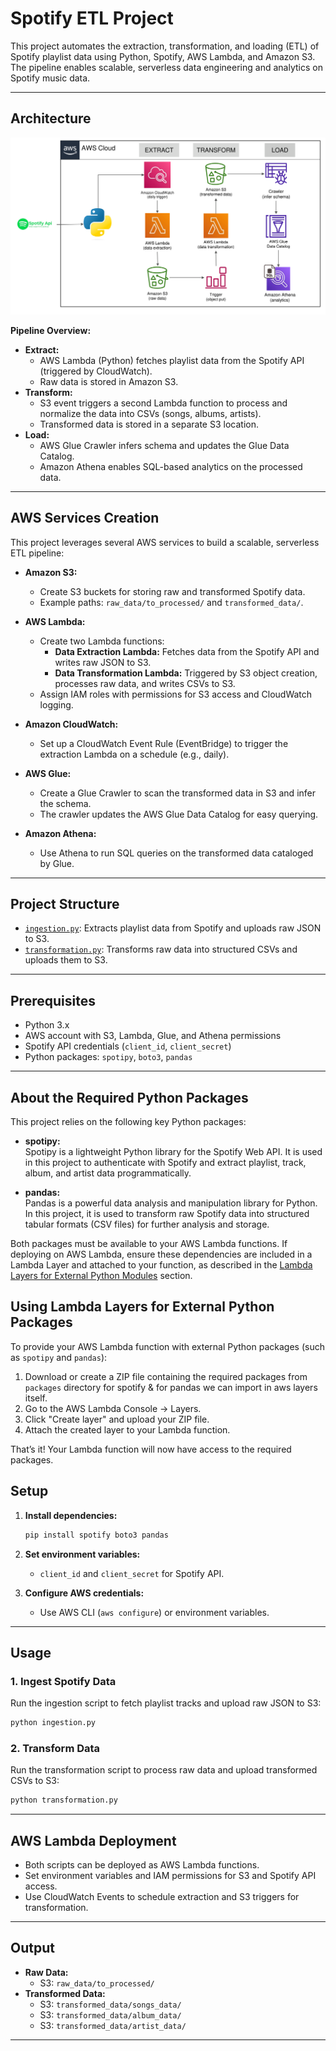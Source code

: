 # Spotify ETL Project

This project automates the extraction, transformation, and loading (ETL) of Spotify playlist data using Python, Spotify, AWS Lambda, and Amazon S3. The pipeline enables scalable, serverless data engineering and analytics on Spotify music data.

---

## Architecture

![Spotify ETL Architecture](./architecture-diagram.png)

**Pipeline Overview:**
- **Extract:**  
  - AWS Lambda (Python) fetches playlist data from the Spotify API (triggered by CloudWatch).
  - Raw data is stored in Amazon S3.
- **Transform:**  
  - S3 event triggers a second Lambda function to process and normalize the data into CSVs (songs, albums, artists).
  - Transformed data is stored in a separate S3 location.
- **Load:**  
  - AWS Glue Crawler infers schema and updates the Glue Data Catalog.
  - Amazon Athena enables SQL-based analytics on the processed data.

---

## AWS Services Creation

This project leverages several AWS services to build a scalable, serverless ETL pipeline:

- **Amazon S3:**  
  - Create S3 buckets for storing raw and transformed Spotify data.
  - Example paths: `raw_data/to_processed/` and `transformed_data/`.

- **AWS Lambda:**  
  - Create two Lambda functions:
    - **Data Extraction Lambda:** Fetches data from the Spotify API and writes raw JSON to S3.
    - **Data Transformation Lambda:** Triggered by S3 object creation, processes raw data, and writes CSVs to S3.
  - Assign IAM roles with permissions for S3 access and CloudWatch logging.

- **Amazon CloudWatch:**  
  - Set up a CloudWatch Event Rule (EventBridge) to trigger the extraction Lambda on a schedule (e.g., daily).

- **AWS Glue:**  
  - Create a Glue Crawler to scan the transformed data in S3 and infer the schema.
  - The crawler updates the AWS Glue Data Catalog for easy querying.

- **Amazon Athena:**  
  - Use Athena to run SQL queries on the transformed data cataloged by Glue.

---

## Project Structure

- [`ingestion.py`](ingestion.py): Extracts playlist data from Spotify and uploads raw JSON to S3.
- [`transformation.py`](transformation.py): Transforms raw data into structured CSVs and uploads them to S3.

---

## Prerequisites

- Python 3.x
- AWS account with S3, Lambda, Glue, and Athena permissions
- Spotify API credentials (`client_id`, `client_secret`)
- Python packages: `spotipy`, `boto3`, `pandas`

---

## About the Required Python Packages

This project relies on the following key Python packages:

- **spotipy:**  
  Spotipy is a lightweight Python library for the Spotify Web API. It is used in this project to authenticate with Spotify and extract playlist, track, album, and artist data programmatically.

- **pandas:**  
  Pandas is a powerful data analysis and manipulation library for Python. In this project, it is used to transform raw Spotify data into structured tabular formats (CSV files) for further analysis and storage.

Both packages must be available to your AWS Lambda functions. If deploying on AWS Lambda, ensure these dependencies are included in a Lambda Layer and attached to your function, as described in the [Lambda Layers for External Python Modules](#lambda-layers-for-external-python-modules) section.

## Using Lambda Layers for External Python Packages

To provide your AWS Lambda function with external Python packages (such as `spotipy` and `pandas`):

1. Download or create a ZIP file containing the required packages from `packages` directory for spotify & for pandas we can import in aws layers itself.
2. Go to the AWS Lambda Console → Layers.
3. Click "Create layer" and upload your ZIP file.
4. Attach the created layer to your Lambda function.

That’s it! Your Lambda function will now have access to the required packages.

## Setup

1. **Install dependencies:**
   ```sh
   pip install spotify boto3 pandas
   ```

2. **Set environment variables:**
   - `client_id` and `client_secret` for Spotify API.

3. **Configure AWS credentials:**
   - Use AWS CLI (`aws configure`) or environment variables.

---

## Usage

### 1. Ingest Spotify Data

Run the ingestion script to fetch playlist tracks and upload raw JSON to S3:

```sh
python ingestion.py
```

### 2. Transform Data

Run the transformation script to process raw data and upload transformed CSVs to S3:

```sh
python transformation.py
```

---

## AWS Lambda Deployment

- Both scripts can be deployed as AWS Lambda functions.
- Set environment variables and IAM permissions for S3 and Spotify API access.
- Use CloudWatch Events to schedule extraction and S3 triggers for transformation.

---

## Output

- **Raw Data:**  
  - S3: `raw_data/to_processed/`
- **Transformed Data:**  
  - S3: `transformed_data/songs_data/`
  - S3: `transformed_data/album_data/`
  - S3: `transformed_data/artist_data/`

---

